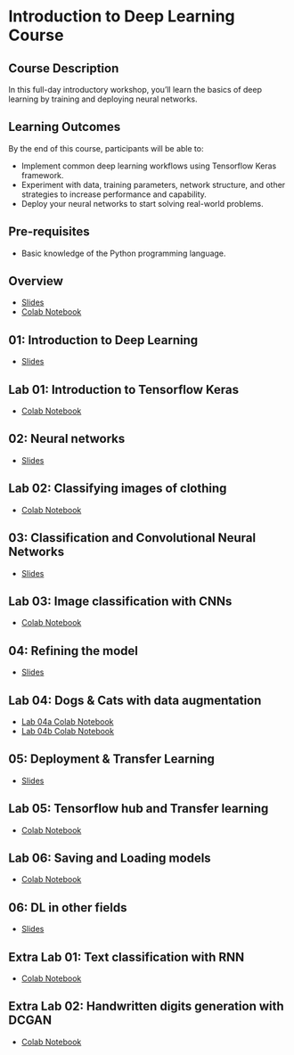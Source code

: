 # Introduction to Deep Learning Course

## Course Description 

In this full-day introductory workshop, you’ll learn the basics of deep learning by training and deploying neural networks.


## Learning Outcomes

By the end of this course, participants will be able to:

* Implement common deep learning workflows using Tensorflow Keras framework.
* Experiment with data, training parameters, network structure, and other strategies to increase performance and capability.
* Deploy your neural networks to start solving real-world problems.

## Pre-requisites

* Basic knowledge of the Python programming language.

## Overview

* <a href="/slides/00_overview.html" target="_blank">Slides</a>
* <a href="https://colab.research.google.com/github/sres-dl-course/sres-dl-course.github.io/blob/master/notebooks/python/L00_introduction_to_notebook.ipynb" target="_blank">Colab Notebook</a>

## 01: Introduction to Deep Learning

* <a href="/slides/01_introduction_to_deep_learning.html" target="_blank">Slides</a>


## Lab 01: Introduction to Tensorflow Keras

* <a href="https://colab.research.google.com/github/sres-dl-course/sres-dl-course.github.io/blob/master/notebooks/python/L01_introduction_to_tf_keras.ipynb" target="_blank">Colab Notebook</a>

## 02: Neural networks

* <a href="/slides/02_neural_networks.html" target="_blank">Slides</a>

## Lab 02: Classifying images of clothing

* <a href="https://colab.research.google.com/github/sres-dl-course/sres-dl-course.github.io/blob/master/notebooks/python/L02_classifying_images_of_clothing.ipynb" target="_blank">Colab Notebook</a>

## 03: Classification and Convolutional Neural Networks

* <a href="/slides/03_convolution_neural_networks.html" target="_blank">Slides</a>

## Lab 03: Image classification with CNNs

* <a href="https://colab.research.google.com/github/sres-dl-course/sres-dl-course.github.io/blob/master/notebooks/python/L03_image_classification_with_cnn.ipynb" target="_blank">Colab Notebook</a>

## 04: Refining the model

* <a href="/slides/04_refining_the_model.html" target="_blank">Slides</a>

## Lab 04: Dogs & Cats with data augmentation

* <a href="https://colab.research.google.com/github/sres-dl-course/sres-dl-course.github.io/blob/master/notebooks/python/L04_C01_dogs_vs_cats_without_augmentation.ipynb" target="_blank">Lab 04a Colab Notebook</a>
* <a href="https://colab.research.google.com/github/sres-dl-course/sres-dl-course.github.io/blob/master/notebooks/python/L04_C02_dogs_vs_cats_with_augmentation.ipynb" target="_blank">Lab 04b Colab Notebook</a>

## 05: Deployment & Transfer Learning

* <a href="/slides/05_transfer_learning.html" target="_blank">Slides</a>

## Lab 05: Tensorflow hub and Transfer learning

* <a href="https://colab.research.google.com/github/sres-dl-course/sres-dl-course.github.io/blob/master/notebooks/python/L05_tensorflow_hub_and_transfer_learning.ipynb" target="_blank">Colab Notebook</a>

## Lab 06: Saving and Loading models

* <a href="https://colab.research.google.com/github/sres-dl-course/sres-dl-course.github.io/blob/master/notebooks/python/L06_saving_and_loading_models.ipynb" target="_blank">Colab Notebook</a>

## 06: DL in other fields

* <a href="/slides/06_dl_in_other_fields.html" target="_blank">Slides</a>

## Extra Lab 01: Text classification with RNN

* <a href="https://colab.research.google.com/github/sres-dl-course/sres-dl-course.github.io/blob/master/notebooks/python/XL01_text_classification_rnn.ipynb" target="_blank">Colab Notebook</a>

## Extra Lab 02: Handwritten digits generation with DCGAN

* <a href="https://colab.research.google.com/github/sres-dl-course/sres-dl-course.github.io/blob/master/notebooks/python/XL02_dcgan.ipynb" target="_blank">Colab Notebook</a>




